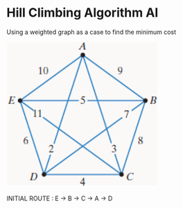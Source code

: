# Hill Climbing Algorithm AI
Using a weighted graph as a case to find the minimum cost

![Weighted Graph](SoalHC.PNG)

INITIAL ROUTE : E -> B -> C -> A -> D

